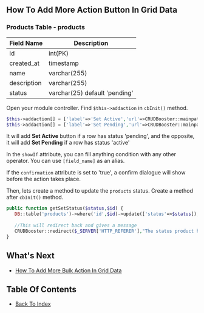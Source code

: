 ## How To Add More Action Button In Grid Data

### Products Table - products
| Field Name | Description | 
| ---------- | ----------- |
| id | int(PK) |
| created_at | timestamp |
| name | varchar(255) |
| description | varchar(255) |
| status | varchar(25) default 'pending' |

Open your module controller. Find `$this->addaction` in `cbInit()` method.

```php
$this->addaction[] = ['label'=>'Set Active','url'=>CRUDBooster::mainpath('set-status/active/[id]'),'icon'=>'fa fa-check','color'=>'success','showIf'=>"[status] == 'pending'", 'target' => '_self'];
$this->addaction[] = ['label'=>'Set Pending','url'=>CRUDBooster::mainpath('set-status/pending/[id]'),'icon'=>'fa fa-ban','color'=>'warning','showIf'=>"[status] == 'active'", 'confirmation' => true, 'target' => '_blank'];
```
It will add **Set Active** button if a row has status 'pending', and the opposite, it will add **Set Pending** if a row has status 'active'

In the `showIf` attribute, you can fill anything condition with any other operator. You can use `[field_name]` as an alias.

If the `confirmation` attribute is set to 'true', a confirm dialogue will show before the action takes place.

Then, lets create a method to update the `products` status. Create a method after `cbInit()` method.
```php
public function getSetStatus($status,$id) {
   DB::table('products')->where('id',$id)->update(['status'=>$status]);
   
   //This will redirect back and gives a message
   CRUDBooster::redirect($_SERVER['HTTP_REFERER'],"The status product has been updated !","info");
}
```

## What's Next
- [How To Add More Bulk Action In Grid Data](./how-add-bulk-button.md)

## Table Of Contents
- [Back To Index](./index.md)
